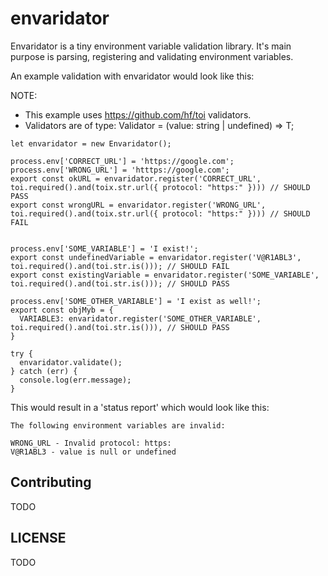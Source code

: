envaridator
=====

Envaridator is a tiny environment variable validation library. It's main purpose is
parsing, registering and validating environment variables.

An example validation with envaridator would look like this:

NOTE: 

- This example uses https://github.com/hf/toi validators.
- Validators are of type: Validator<T> = (value: string | undefined) => T;

```
let envaridator = new Envaridator();

process.env['CORRECT_URL'] = 'https://google.com';
process.env['WRONG_URL'] = 'htttps://google.com';
export const okURL = envaridator.register('CORRECT_URL', toi.required().and(toix.str.url({ protocol: "https:" }))) // SHOULD PASS
export const wrongURL = envaridator.register('WRONG_URL', toi.required().and(toix.str.url({ protocol: "https:" }))) // SHOULD FAIL


process.env['SOME_VARIABLE'] = 'I exist!';
export const undefinedVariable = envaridator.register('V@R1ABL3', toi.required().and(toi.str.is())); // SHOULD FAIL
export const existingVariable = envaridator.register('SOME_VARIABLE', toi.required().and(toi.str.is())); // SHOULD PASS
 
process.env['SOME_OTHER_VARIABLE'] = 'I exist as well!';
export const objMyb = { 
  VARIABLE3: envaridator.register('SOME_OTHER_VARIABLE', toi.required().and(toi.str.is())), // SHOULD PASS
}

try {
  envaridator.validate();
} catch (err) {
  console.log(err.message);
}

```

This would result in a 'status report' which would look like this:

```
The following environment variables are invalid:

WRONG_URL - Invalid protocol: https:
V@R1ABL3 - value is null or undefined
```

Contributing
------------

TODO

LICENSE
-------

TODO
